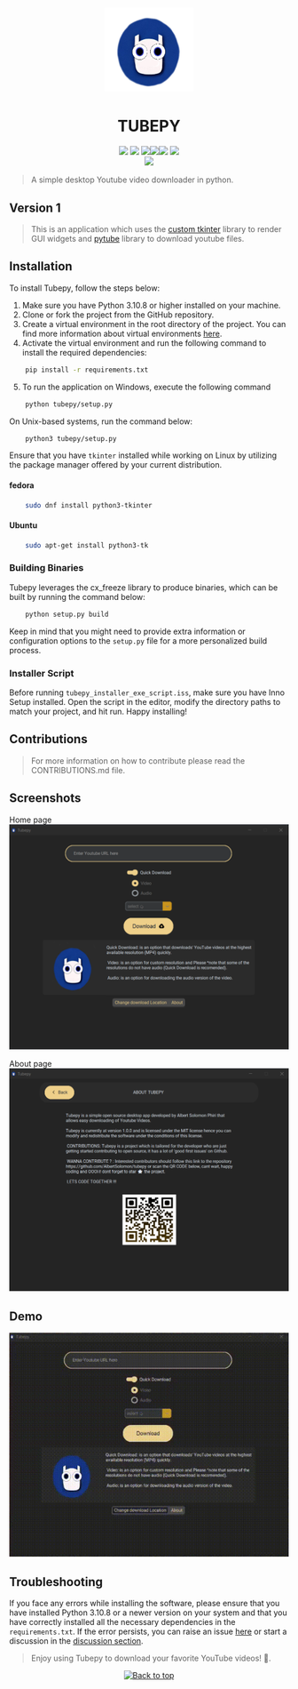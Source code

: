 <div align="center">
<h1>
<img width="160" height="150" src="assets/new_tubepy_logo.png"/>
</h1>
<h1>TUBEPY</h1> 
</div>
<p align="center"> <img src="https://camo.githubusercontent.com/3dbcfa4997505c80ef928681b291d33ecfac2dabf563eb742bb3e269a5af909c/68747470733a2f2f696d672e736869656c64732e696f2f6769746875622f6c6963656e73652f496c65726961796f2f6d61726b646f776e2d6261646765733f7374796c653d666f722d7468652d6261646765"> <img src="https://img.shields.io/badge/python-3670A0?style=for-the-badge&logo=python&logoColor=ffdd54"> <img src="https://img.shields.io/badge/Linux-FCC624?style=for-the-badge&logo=linux&logoColor=black"><img src="https://img.shields.io/badge/mac%20os-000000?style=for-the-badge&logo=macos&logoColor=F0F0F0"><img src="https://img.shields.io/badge/Windows-0078D6?style=for-the-badge&logo=windows&logoColor=white"> <img src="https://img.shields.io/badge/git-%23F05033.svg?style=for-the-badge&logo=git&logoColor=white"><br><img src="https://img.shields.io/badge/Status-Active-green.svg"> </p>



> A simple desktop Youtube video downloader in python.

## Version 1

> This is an application which uses the [custom tkinter](https://github.com/TomSchimansky/CustomTkinter) library to render GUI widgets and [pytube](https://pytube.io/en/latest/) library to download youtube files.

## Installation

To install Tubepy, follow the steps below:

1. Make sure you have Python 3.10.8 or higher installed on your machine.
2. Clone or fork the project from the GitHub repository.
3. Create a virtual environment in the root directory of the project. You can find more information about virtual environments [here](https://www.geeksforgeeks.org/python-virtual-environment/).
4. Activate the virtual environment and run the following command to install the required dependencies:

```bash
    pip install -r requirements.txt 
```

5. To run the application on Windows, execute the following command

```bash
    python tubepy/setup.py 
```

On Unix-based systems, run the command below:

```bash
    python3 tubepy/setup.py 
```

Ensure that you have ``tkinter`` installed while working on Linux by utilizing the package manager offered by your current distribution.

#### fedora

```bash 
    sudo dnf install python3-tkinter
```

#### Ubuntu

```bash
    sudo apt-get install python3-tk
```

### Building Binaries

Tubepy leverages the cx_freeze library to produce binaries, which can be built by running the command below:

```bash
    python setup.py build
```

Keep in mind that you might need to provide extra information or configuration options to the ``setup.py`` file for a more personalized build process.

### Installer Script

Before running ``tubepy_installer_exe_script.iss``, make sure you have Inno Setup installed. Open the script in the editor, modify the directory paths to match your project, and hit run. Happy installing!

## Contributions

> For more information on how to contribute please read the CONTRIBUTIONS.md file.

## Screenshots

Home page
![Home Page](https://github.com/AlbertSolomon/tubepy/blob/main/assets/screenshots/home%20page.png)

About page
![About Page](https://github.com/AlbertSolomon/tubepy/blob/main/assets/screenshots/about%20page.png)

## Demo

![Demo](https://github.com/AlbertSolomon/tubepy/blob/main/assets/demo.gif)

## Troubleshooting

If you face any errors while installing the software, please ensure that you have installed Python 3.10.8 or a newer version on your system and that you have correctly installed all the necessary dependencies in the ``requirements.txt``. If the error persists, you can raise an issue [here](https://github.com/AlbertSolomon/tubepy/issues) or start a discussion in the [discussion section](https://github.com/AlbertSolomon/tubepy/discussions).

> Enjoy using Tubepy to download your favorite YouTube videos! 🍾.

<p align="center"><a href="https://github.com/AlbertSolomon/tubepy#"><img src="https://superagi.com/wp-content/uploads/2023/05/backToTopButton.png" alt="Back to top" height="29"/></a></p>